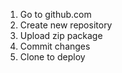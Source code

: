 1. Go to github.com
2. Create new repository
3. Upload zip package
4. Commit changes
5. Clone to deploy